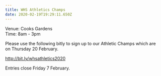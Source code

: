 ```yaml
---
title: WHS Athletics Champs
date: 2020-02-19T19:29:11.650Z
---
```

Venue:  Cooks Gardens  
Time: 8am - 3pm  

Please use the following bitly to sign up to our Athletic Champs which are on Thursday 20 February.  

http://bit.ly/whsathletics2020 

Entries close Friday 7 February. 
